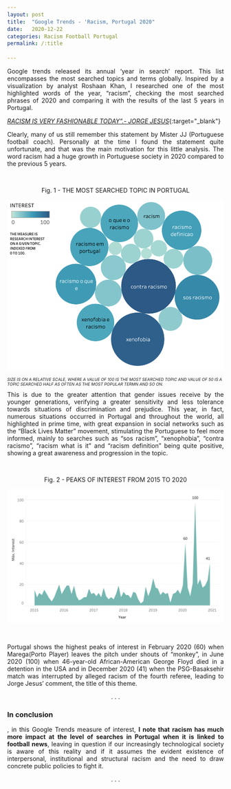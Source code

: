 ```yaml
---
layout: post
title:  "Google Trends - 'Racism, Portugal 2020"
date:   2020-12-22
categories: Racism Football Portugal
permalink: /:title

---
```

<div style="text-align: justify"> 
Google trends released its annual ‘year in search’ report. This list encompasses the most searched topics and terms globally. Inspired by a visualization by analyst Roshaan Khan, I researched one of the most highlighted words of the year, “racism”, checking the most searched phrases of 2020 and comparing it with the results of the last 5 years in Portugal.
</div>

*[RACISM IS VERY FASHIONABLE TODAY”.- JORGE JESUS](https://observador.pt/2020/12/09/jorge-jesus-hoje-esta-muito-na-moda-isso-do-racismo/)*{:target="_blank"}

<div style="text-align: justify">
Clearly, many of us still remember this statement by Mister JJ (Portuguese football coach). Personally at the time I found the statement quite unfortunate, and that was the main motivation for this little analysis.
The word racism had a huge growth in Portuguese society in 2020 compared to the previous 5 years.
</div>

&ensp;

<p align="center">
Fig. 1 - THE MOST SEARCHED TOPIC IN PORTUGAL
</p>
<p align="center" >
  <img src="/assets/posts/GoogleTrends/bubble.png" width="550"/>
</p>

<p style="font-size:7pt; font-style:italic">
SIZE IS ON A RELATIVE SCALE, WHERE A VALUE OF 100 IS THE MOST SEARCHED TOPIC AND VALUE OF 50 IS A TOPIC SEARCHED HALF AS OFTEN AS THE MOST POPULAR TERMN AND SO ON.
</p>

<div style="text-align: justify">
This is due to the greater attention that gender issues receive by the younger generations, verifying a greater sensitivity and less tolerance towards situations of discrimination and prejudice. This year, in fact, numerous situations occurred in Portugal and throughout the world, all highlighted in prime time, with great expansion in social networks such as the “Black Lives Matter” movement, stimulating the Portuguese to feel more informed, mainly to searches such as “sos racism”, “xenophobia”, “contra racismo”, “racism what is it” and “racism definition” being quite positive, showing a great awareness and progression in the topic.
</div>

&ensp;

<p align="center">
Fig. 2 - PEAKS OF INTEREST FROM 2015 TO 2020
</p>
<p align="center" >
  <img src="/assets/posts/GoogleTrends/chart.png" width="650"/>
</p>

&ensp;

<div style="text-align: justify">
Portugal shows the highest peaks of interest in February 2020 (60) when Marega(Porto Player) leaves the pitch under shouts of “monkey”, in June 2020 (100) when 46-year-old African-American George Floyd died in a detention in the USA and in December 2020 (41) when the PSG-Basaksehir match was interrupted by alleged racism of the fourth referee, leading to Jorge Jesus’ comment, the title of this theme.
</div>

<p align="center" >
. . .
</p>

<div style="text-align: justify">
<h3>In conclusion</h3>, in this Google Trends measure of interest, <b>I note that racism has much more impact at the level of searches in Portugal when it is linked to football news</b>, leaving in question if our increasingly technological society is aware of this reality and if it assumes the evident existence of interpersonal, institutional and structural racism and the need to draw concrete public policies to fight it.
</div>

<p align="center" >
. . .
</p>